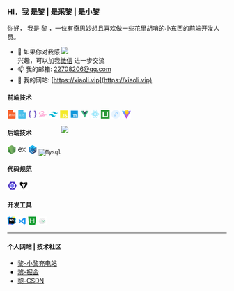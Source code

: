 ### Hi，我 是黎 | 是采黎 | 是小黎

你好， 我是 [黎](https://xiaoli.vip) ，一位有奇思妙想且喜欢做一些花里胡哨的小东西的前端开发人员。

<img align="right" width="380" src="https://github-readme-stats.vercel.app/api?username=xiaoli1999&show_icons=true&icon_color=0078e7&title_color=0078e7&include_all_commits=true"/>

- 💬 如果你对我感兴趣，可以加我[微信](https://xiaoli.vip) 进一步交流
- 📫 我的邮箱: [22708206@qq.com](https://xiaoli.vip)
- 📝 我的网站: [https://xiaoli.vip](https://xiaoli.vip)

#### 前端技术

<code><img height="20" src="./img/skill/Html.png" title="Html" /></code>
<code><img height="20" src="./img/skill/Css.png" title="Css" /></code>
<code><img height="20" src="./img/skill/Less.png" title="Less" /></code>
<code><img height="20" src="./img/skill/Sass.png" title="Sass" /></code>
<code><img height="20" src="./img/skill/Tailwindcss.png" title="Tailwindcss" /></code>
<code><img height="20" src="./img/skill/JavaScript.png" title="JavaScript" /></code>
<code><img height="20" src="./img/skill/Typescript.png" title="Typescript" /></code>
<code><img height="20" src="./img/skill/Vue.png" title="Vue" /></code>
<code><img height="20" src="./img/skill/React.png" title="React" /></code>
<code><img height="20" src="./img/skill/Uniapp.png" title="Uniapp" /></code>
<code><img height="20" src="./img/skill/Wxapp.png" title="微信小程序" /></code>
<code><img height="20" src="./img/skill/Vite.png" title="Vite" /></code>

<img align="right" width="380" src="https://github-readme-stats.vercel.app/api/top-langs/?username=xiaoli1999&layout=compact"/>

#### 后端技术

<code><img height="20" src="./img/skill/Node.png" title="NodeJS" /></code>
<code><img height="20" src="./img/skill/Express.png" title="ExpressJS" /></code>
<code><img height="20" src="./img/skill/Squelize.png" title="Squelize" /></code>
<code><img height="20" src="./img/skill/Mysql.png" title="Mysql" /></code>

#### 代码规范

<code><img height="20" src="./img/skill/Eslint.png" title="Eslint" /></code>
<code><img height="20" src="./img/skill/Stylelint.png" title="Stylelint" /></code>

#### 开发工具

<code><img height="20" src="./img/skill/Webstorm.png" title="Webstorm" /></code>
<code><img height="20" src="./img/skill/Vscode.png" title="Vscode" /></code>
<code><img height="20" src="./img/skill/HBilderX.png" title="HBilderX" /></code>
<code><img height="20" src="./img/skill/微信开发者工具.png" title="微信开发者工具" /></code>

---

#### 个人网站 | 技术社区

* [黎-小黎充电站](https://xiaoli.vip)
* [黎-掘金](https://juejin.cn/user/4438109753182343)
* [黎-CSDN](https://blog.csdn.net/weixin_53673959?type=blog)

